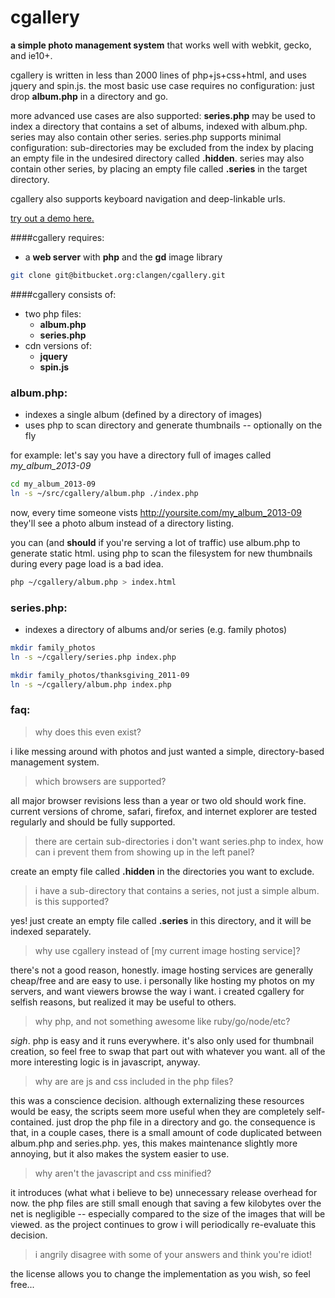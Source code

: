 cgallery
=========
**a simple photo management system** that works well with webkit, gecko, and ie10+.

cgallery is written in less than 2000 lines of php+js+css+html, and uses jquery and spin.js. the most basic use case requires no configuration: just drop **album.php** in a directory and go.

more advanced use cases are also supported: **series.php** may be used to index a directory that contains a set of albums, indexed with album.php. series may also contain other series. series.php supports minimal configuration: sub-directories may be excluded from the index by placing an empty file in the undesired directory called **.hidden**. series may also contain other series, by placing an empty file called **.series** in the target directory.

cgallery also supports keyboard navigation and deep-linkable urls.

[try out a demo here.](http://casey.io/cgallery/demo)

####cgallery requires:
* a **web server** with **php** and the **gd** image library

```sh
git clone git@bitbucket.org:clangen/cgallery.git
```

####cgallery consists of:
* two php files:
    * **album.php**
    * **series.php**
* cdn versions of:
    * **jquery**
    * **spin.js**

### album.php:
* indexes a single album (defined by a directory of images)
* uses php to scan directory and generate thumbnails -- optionally on the fly

for example: let's say you have a directory full of images called *my_album_2013-09*
```sh
cd my_album_2013-09
ln -s ~/src/cgallery/album.php ./index.php
```
now, every time someone vists http://yoursite.com/my_album_2013-09 they'll see a photo album instead of a directory listing.

you can (and **should** if you're serving a lot of traffic) use album.php to generate static html. using php to scan the filesystem for new thumbnails during every page load is a bad idea.

```sh
php ~/cgallery/album.php > index.html
```

### series.php:
* indexes a directory of albums and/or series (e.g. family photos)

```sh
mkdir family_photos
ln -s ~/cgallery/series.php index.php

mkdir family_photos/thanksgiving_2011-09
ln -s ~/cgallery/album.php index.php
```

### faq:

> why does this even exist?

i like messing around with photos and just wanted a simple, directory-based management system.

> which browsers are supported?

all major browser revisions less than a year or two old should work fine. current versions of chrome, safari, firefox, and internet explorer are tested regularly and should be fully supported.

> there are certain sub-directories i don't want series.php to index, how can i prevent them from showing up in the left panel?

create an empty file called **.hidden** in the directories you want to exclude.

> i have a sub-directory that contains a series, not just a simple album. is this supported?

yes! just create an empty file called **.series** in this directory, and it will be indexed separately.

> why use cgallery instead of [my current image hosting service]?

there's not a good reason, honestly. image hosting services are generally cheap/free and are easy to use. i personally like hosting my photos on my servers, and want viewers browse the way i want. i created cgallery for selfish reasons, but realized it may be useful to others.

> why php, and not something awesome like ruby/go/node/etc?

*sigh*. php is easy and it runs everywhere. it's also only used for thumbnail creation, so feel free to swap that part out with whatever you want. all of the more interesting logic is in javascript, anyway.

> why are are js and css included in the php files?

this was a conscience decision. although externalizing these resources would be easy, the scripts seem more useful when they are completely self-contained. just drop the php file in a directory and go. the consequence is that, in a couple cases, there is a small amount of code duplicated between album.php and series.php. yes, this makes maintenance slightly more annoying, but it also makes the system easier to use.

> why aren't the javascript and css minified?

it introduces (what what i believe to be) unnecessary release overhead for now. the php files are still small enough that saving a few kilobytes over the net is negligible -- especially compared to the size of the images that will be viewed. as the project continues to grow i will periodically re-evaluate this decision.

> i angrily disagree with some of your answers and think you're idiot!

the license allows you to change the implementation as you wish, so feel free...
